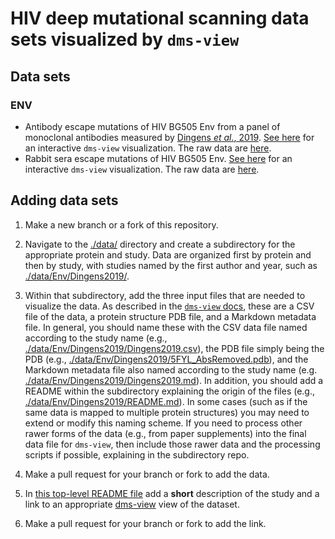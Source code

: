 # HIV deep mutational scanning data sets visualized by `dms-view`

## Data sets

### ENV

- Antibody escape mutations of HIV BG505 Env from a panel of monoclonal antibodies measured by [Dingens _et al._, 2019](https://research.fhcrc.org/content/dam/stripe/bloom/labfiles/publications/Dingens2019.pdf).
[See here](https://dms-view.github.io/?markdown-url=https%3A%2F%2Fraw.githubusercontent.com%2Fdms-view%2FHIV%2Fmaster%2Fdata%2FEnv%2FDingens2019%2FDingens2019.md&pdb-url=https%3A%2F%2Fraw.githubusercontent.com%2Fdms-view%2FHIV%2Fmaster%2Fdata%2FEnv%2FDingens2019%2F5FYL_AbsRemoved.pdb&data-url=https%3A%2F%2Fraw.githubusercontent.com%2Fdms-view%2FHIV%2Fmaster%2Fdata%2FEnv%2FDingens2019%2FDingens2019.csv&condition=PGT121&site_metric=site_avgfracsurvive+%28median+of+reps%29&mutation_metric=mut_excess+frac+survive+%28median+of+reps%29&selected_sites=323%2C324%2C325%2C326%2C327%2C328%2C329%2C330%2C331%2C332%2C333%2C334%2C415%2C416%2C417%2C441) for an interactive `dms-view` visualization.
The raw data are [here](data/Env/Dingens2019).
- Rabbit sera escape mutations of HIV BG505 Env. [See here](https://dms-view.github.io/?markdown-url=https%3A%2F%2Fraw.githubusercontent.com%2Fdms-view%2FHIV%2Fmaster%2Fdata%2FEnv%2FDingens2020%2FDingens2020.md&data-url=https%3A%2F%2Fraw.githubusercontent.com%2Fdms-view%2FHIV%2Fmaster%2Fdata%2FEnv%2FDingens2020%2FDingens2020.csv&condition=2124-Wk22&site_metric=site_positive+diffsel+%28median+of+reps%29&mutation_metric=mut_mut+pos+diffsel+%28median+of+reps%29&selected_sites=464&pdb-url=https%3A%2F%2Fraw.githubusercontent.com%2Fdms-view%2FHIV%2Fmaster%2Fdata%2FEnv%2FDingens2020%2F5FYL_AbsRemoved.pdb) for an interactive `dms-view` visualization.
The raw data are [here](data/Env/Dingens2020).


## Adding data sets

1. Make a new branch or a fork of this repository.

2. Navigate to the [./data/](data) directory and create a subdirectory for the appropriate protein and study.
Data are organized first by protein and then by study, with studies named by the first author and year, such as [./data/Env/Dingens2019/](data/Env/Dingens2019).

3. Within that subdirectory, add the three input files that are needed to visualize the data.
As described in the [`dms-view` docs](https://dms-view.github.io/docs/), these are a CSV file of the data, a protein structure PDB file, and a Markdown metadata file.
In general, you should name these with the CSV data file named according to the study name (e.g., [./data/Env/Dingens2019/Dingens2019.csv](data/Env/Dingens2019/Dingens2019.csv)), the PDB file simply being the PDB (e.g., [./data/Env/Dingens2019/5FYL_AbsRemoved.pdb](./data/Env/Dingens2019/5FYL_AbsRemoved.pdb)), and the Markdown metadata file also named according to the study name (e.g. [./data/Env/Dingens2019/Dingens2019.md](data/HA/Dingens2019/Dingens2019.md)).
In addition, you should add a README within the subdirectory explaining the origin of the files (e.g., [./data/Env/Dingens2019/README.md](./data/Env/Dingens2019/README.md)).
In some cases (such as if the same data is mapped to multiple protein structures) you may need to extend or modify this naming scheme.
If you need to process other rawer forms of the data (e.g., from paper supplements) into the final data file for `dms-view`, then include those rawer data and the processing scripts if possible, explaining in the subdirectory repo.

4. Make a pull request for your branch or fork to add the data.

5. In [this top-level README file](README.md) add a **short** description of the study and a link to an appropriate [dms-view](https://dms-view.github.io) view of the dataset.

6. Make a pull request for your branch or fork to add the link.
